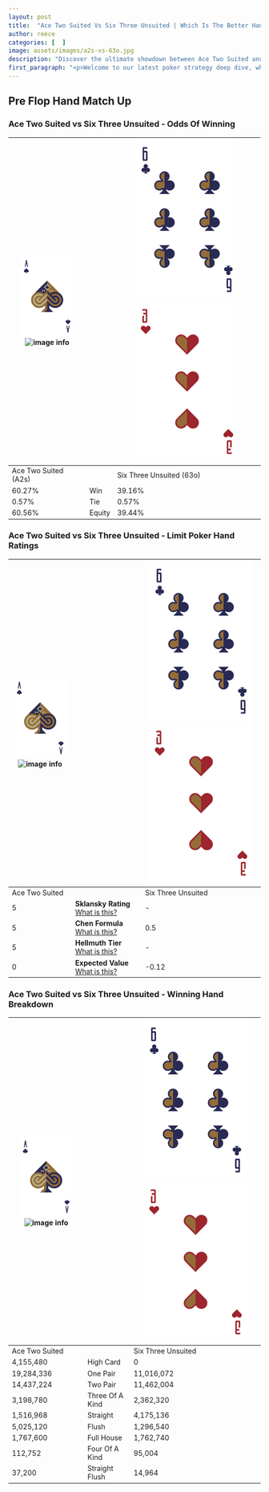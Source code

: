```yaml
---
layout: post
title:  "Ace Two Suited Vs Six Three Unsuited | Which Is The Better Hand In Poker? A Complete Guide"
author: reece
categories: [  ]
image: assets/images/a2s-vs-63o.jpg
description: "Discover the ultimate showdown between Ace Two Suited and Six Three Unsuited in poker! Uncover the odds, strategies, and scenarios where one hand triumphs over the other. Get ready to up your poker game with this thrilling analysis."
first_paragraph: "<p>Welcome to our latest poker strategy deep dive, where we're pitting two distinct hands against each other in a high-stakes showdown: Ace Two Suited vs Six Three Unsuited.</p><p>In the dynamic world of poker, every decision counts, and knowing which hand holds the upper hand is key to your success at the table.</p><p>In this article, we'll dissect these two hands, explore the scenarios where one dominates the other, and equip you with the knowledge to make strategic choices that can tip the odds in your favor.</p><p>Get ready to unravel the intriguing dynamics of these poker hands and elevate your game to new heights.</p>"
---
```




[comment]: # (sp0)

## Pre Flop Hand Match Up

<div class="table hand-ratings" markdown="1"> 



### Ace Two Suited vs Six Three Unsuited - Odds Of Winning


    
| ![image info](assets/images/hand1/A.png) ![image info](assets/images/hand1/2s.png) |  | ![image info](assets/images/hand2/6.png) ![image info](assets/images/hand2/3o.png) |
| -------- | -------- | -------- |
| Ace Two Suited (A2s) |  | Six Three Unsuited (63o) |
| 60.27% | Win | 39.16% |
| 0.57% | Tie | 0.57% |
| 60.56% | Equity | 39.44% |




[comment]: # (sp1)



### Ace Two Suited vs Six Three Unsuited - Limit Poker Hand Ratings


    
| ![image info](assets/images/hand1/A.png) ![image info](assets/images/hand1/2s.png) |  | ![image info](assets/images/hand2/6.png) ![image info](assets/images/hand2/3o.png) |
| -------- | -------- | -------- |
| Ace Two Suited |  | Six Three Unsuited |
| 5 | **Sklansky Rating** [What is this?](/sklansky-rating-explained) | - |
| 5 | **Chen Formula** [What is this?](/chen-formula-explained) | 0.5 |
| 5 | **Hellmuth Tier** [What is this?](/Hellmuth-tier-explained) | - |
| 0 | **Expected Value** [What is this?](/expected-value-explained) | -0.12 |




[comment]: # (sp2)



### Ace Two Suited vs Six Three Unsuited - Winning Hand Breakdown


    
| ![image info](assets/images/hand1/A.png) ![image info](assets/images/hand1/2s.png) |  | ![image info](assets/images/hand2/6.png) ![image info](assets/images/hand2/3o.png) |
| -------- | -------- | -------- |
| Ace Two Suited |  | Six Three Unsuited |
| 4,155,480 | High Card | 0 |
| 19,284,336 | One Pair | 11,016,072 |
| 14,437,224 | Two Pair | 11,462,004 |
| 3,198,780 | Three Of A Kind | 2,362,320 |
| 1,516,968 | Straight | 4,175,136 |
| 5,025,120 | Flush | 1,296,540 |
| 1,767,600 | Full House | 1,762,740 |
| 112,752 | Four Of A Kind | 95,004 |
| 37,200 | Straight Flush | 14,964 |




[comment]: # (sp3)



</div>

[comment]: # (sp4)



[comment]: # (sp5)

